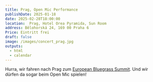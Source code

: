 ```yaml
---
title: Prag, Open Mic Performance
publishDate: 2025-01-18
date: 2025-02-28T18:00:00
location:  Prag, Hotel Orea Pyramida, Sun Room
address: Bělohorská 24, 169 00 Praha 6
Price: Eintritt frei
draft: false
image: /images/concert_prag.jpg
outputs:
  - html
  - calendar
---
```

Hurra, wir fahren nach Prag zum [European Bluegrass Summit](https://www.ebma.org/ebs/). Und wir dürfen da sogar beim Open Mic spielen!
